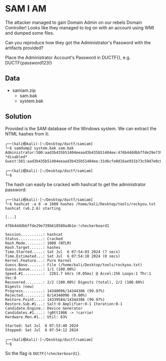 # SAM I AM
The attacker managed to gain Domain Admin on our rebels Domain Controller! Looks like they managed to log on with an account using WMI and dumped some files.

Can you reproduce how they got the Administrator's Password with the artifacts provided?

Place the Administrator Account's Password in DUCTF{}, e.g. DUCTF{password123!}

## Data
* samiam.zip
  * sam.bak
  * system.bak

## Solution
Provided is the SAM database of the Windows system. We can extract the NTML hashes from it:
```
┌──(kali㉿kali)-[~/Desktop/ductf/samiam]
└─$ samdump2 system.bak sam.bak
Administrator:500:aad3b435b51404eeaad3b435b51404ee:476b4dddbbffde29e739b618580adb1e:::
*disabled* Guest:501:aad3b435b51404eeaad3b435b51404ee:31d6cfe0d16ae931b73c59d7e0c089c0:::

┌──(kali㉿kali)-[~/Desktop/ductf/samiam]
└─$ 
```

The hash can easily be cracked with hashcat to get the administrator password:
```
┌──(kali㉿kali)-[~/Desktop/ductf/samiam]
└─$ hashcat -a 0 -m 1000 hashes /home/kali/Desktop/tools/rockyou.txt
hashcat (v6.2.6) starting

[...]

476b4dddbbffde29e739b618580adb1e:!checkerboard1           
                                                          
Session..........: hashcat
Status...........: Cracked
Hash.Mode........: 1000 (NTLM)
Hash.Target......: hashes
Time.Started.....: Sat Jul  6 07:54:03 2024 (7 secs)
Time.Estimated...: Sat Jul  6 07:54:10 2024 (0 secs)
Kernel.Feature...: Pure Kernel
Guess.Base.......: File (/home/kali/Desktop/tools/rockyou.txt)
Guess.Queue......: 1/1 (100.00%)
Speed.#1.........:  2261.7 kH/s (0.05ms) @ Accel:256 Loops:1 Thr:1 Vec:8
Recovered........: 2/2 (100.00%) Digests (total), 2/2 (100.00%) Digests (new)
Progress.........: 14340096/14344386 (99.97%)
Rejected.........: 0/14340096 (0.00%)
Restore.Point....: 14339584/14344386 (99.97%)
Restore.Sub.#1...: Salt:0 Amplifier:0-1 Iteration:0-1
Candidate.Engine.: Device Generator
Candidates.#1....: !g0tt1986 -> !carrie!
Hardware.Mon.#1..: Util: 63%

Started: Sat Jul  6 07:53:40 2024
Stopped: Sat Jul  6 07:54:12 2024

┌──(kali㉿kali)-[~/Desktop/ductf/samiam]
└─$
```

So the flag is `DUCTF{!checkerboard1}`.
